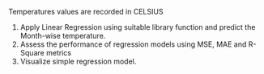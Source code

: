 Temperatures values are recorded in CELSIUS

1.   Apply Linear Regression using suitable library function and predict the Month-wise temperature.
2.   Assess the performance of regression models using MSE, MAE and R-Square metrics
3.   Visualize simple regression model.
